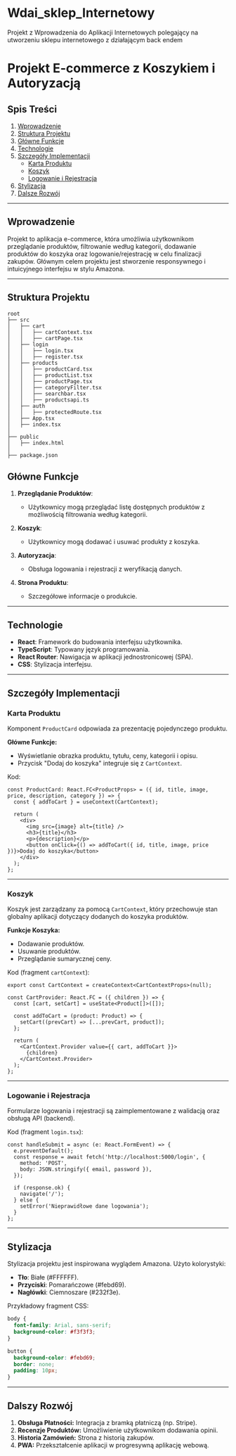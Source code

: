 # Wdai_sklep_Internetowy
Projekt z Wprowadzenia do Aplikacji Internetowych polegający na utworzeniu sklepu internetowego z działającym back endem
# Projekt E-commerce z Koszykiem i Autoryzacją

## Spis Treści
1. [Wprowadzenie](#wprowadzenie)
2. [Struktura Projektu](#struktura-projektu)
3. [Główne Funkcje](#glowne-funkcje)
4. [Technologie](#technologie)
5. [Szczegóły Implementacji](#szczegoly-implementacji)
    - [Karta Produktu](#karta-produktu)
    - [Koszyk](#koszyk)
    - [Logowanie i Rejestracja](#logowanie-i-rejestracja)
6. [Stylizacja](#stylizacja)
7. [Dalsze Rozwój](#dalsze-rozwoj)

---

## Wprowadzenie

Projekt to aplikacja e-commerce, która umożliwia użytkownikom przeglądanie produktów, filtrowanie według kategorii, dodawanie produktów do koszyka oraz logowanie/rejestrację w celu finalizacji zakupów. Głównym celem projektu jest stworzenie responsywnego i intuicyjnego interfejsu w stylu Amazona.

---

## Struktura Projektu

```
root
├── src
│   ├── cart
│   │   ├── cartContext.tsx
│   │   ├── cartPage.tsx
│   ├── login
│   │   ├── login.tsx
│   │   ├── register.tsx
│   ├── products
│   │   ├── productCard.tsx
│   │   ├── productList.tsx
│   │   ├── productPage.tsx
│   │   ├── categoryFilter.tsx
│   │   ├── searchbar.tsx
│   │   ├── productsapi.ts
│   ├── auth
│   │   ├── protectedRoute.tsx
│   ├── App.tsx
│   ├── index.tsx
│
├── public
│   ├── index.html
│
├── package.json
```

## Główne Funkcje

1. **Przeglądanie Produktów**:
   - Użytkownicy mogą przeglądać listę dostępnych produktów z możliwością filtrowania według kategorii.

2. **Koszyk**:
   - Użytkownicy mogą dodawać i usuwać produkty z koszyka.

3. **Autoryzacja**:
   - Obsługa logowania i rejestracji z weryfikacją danych.

4. **Strona Produktu**:
   - Szczegółowe informacje o produkcie.

---

## Technologie

- **React**: Framework do budowania interfejsu użytkownika.
- **TypeScript**: Typowany język programowania.
- **React Router**: Nawigacja w aplikacji jednostronicowej (SPA).
- **CSS**: Stylizacja interfejsu.

---

## Szczegóły Implementacji

### Karta Produktu

Komponent `ProductCard` odpowiada za prezentację pojedynczego produktu.

**Główne Funkcje:**
- Wyświetlanie obrazka produktu, tytułu, ceny, kategorii i opisu.
- Przycisk "Dodaj do koszyka" integruje się z `CartContext`.

Kod:
```tsx
const ProductCard: React.FC<ProductProps> = ({ id, title, image, price, description, category }) => {
  const { addToCart } = useContext(CartContext);

  return (
    <div>
      <img src={image} alt={title} />
      <h3>{title}</h3>
      <p>{description}</p>
      <button onClick={() => addToCart({ id, title, image, price })}>Dodaj do koszyka</button>
    </div>
  );
};
```

---

### Koszyk

Koszyk jest zarządzany za pomocą `CartContext`, który przechowuje stan globalny aplikacji dotyczący dodanych do koszyka produktów.

**Funkcje Koszyka:**
- Dodawanie produktów.
- Usuwanie produktów.
- Przeglądanie sumarycznej ceny.

Kod (fragment `cartContext`):
```tsx
export const CartContext = createContext<CartContextProps>(null);

const CartProvider: React.FC = ({ children }) => {
  const [cart, setCart] = useState<Product[]>([]);

  const addToCart = (product: Product) => {
    setCart((prevCart) => [...prevCart, product]);
  };

  return (
    <CartContext.Provider value={{ cart, addToCart }}>
      {children}
    </CartContext.Provider>
  );
};
```

---

### Logowanie i Rejestracja

Formularze logowania i rejestracji są zaimplementowane z walidacją oraz obsługą API (backend).

Kod (fragment `login.tsx`):
```tsx
const handleSubmit = async (e: React.FormEvent) => {
  e.preventDefault();
  const response = await fetch('http://localhost:5000/login', {
    method: 'POST',
    body: JSON.stringify({ email, password }),
  });

  if (response.ok) {
    navigate('/');
  } else {
    setError('Nieprawidłowe dane logowania');
  }
};
```

---

## Stylizacja

Stylizacja projektu jest inspirowana wyglądem Amazona. Użyto kolorystyki:
- **Tło**: Białe (#FFFFFF).
- **Przyciski**: Pomarańczowe (#febd69).
- **Nagłówki**: Ciemnoszare (#232f3e).

Przykładowy fragment CSS:
```css
body {
  font-family: Arial, sans-serif;
  background-color: #f3f3f3;
}

button {
  background-color: #febd69;
  border: none;
  padding: 10px;
}
```

---

## Dalszy Rozwój

1. **Obsługa Płatności:** Integracja z bramką płatniczą (np. Stripe).
2. **Recenzje Produktów:** Umożliwienie użytkownikom dodawania opinii.
3. **Historia Zamówień:** Strona z historią zakupów.
4. **PWA:** Przekształcenie aplikacji w progresywną aplikację webową.

